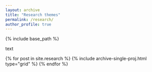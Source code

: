 ```yaml
---
layout: archive
title: "Research themes"
permalink: /research/
author_profile: true
---
```

{% include base_path %}

text
  
<div class="grid">
  <div class="wrapper">
    {% for post in site.research %}
      {% include archive-single-proj.html type="grid" %}
    {% endfor %}
  </div>
</div>
